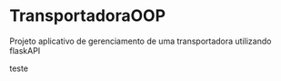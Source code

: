 # TransportadoraOOP
Projeto aplicativo de gerenciamento de uma transportadora utilizando flaskAPI

teste
